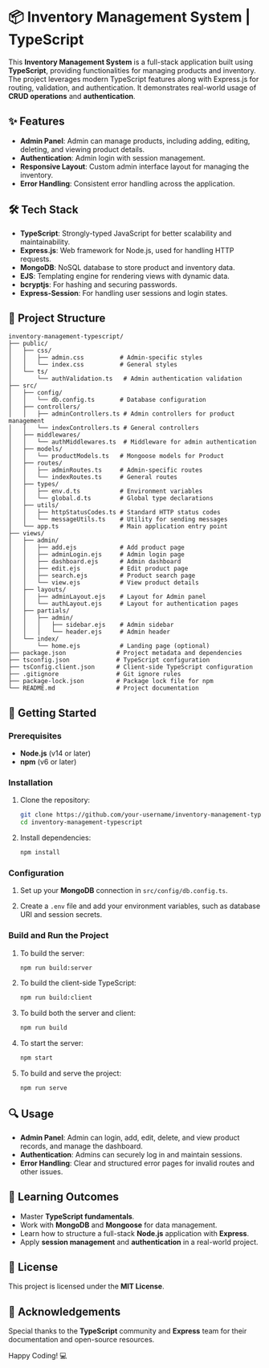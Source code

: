 # 📦 Inventory Management System | TypeScript

This **Inventory Management System** is a full-stack application built using **TypeScript**, providing functionalities for managing products and inventory. The project leverages modern TypeScript features along with Express.js for routing, validation, and authentication. It demonstrates real-world usage of **CRUD operations** and **authentication**.

## ✨ Features  
- **Admin Panel**: Admin can manage products, including adding, editing, deleting, and viewing product details.  
- **Authentication**: Admin login with session management.  
- **Responsive Layout**: Custom admin interface layout for managing the inventory.  
- **Error Handling**: Consistent error handling across the application.

## 🛠️ Tech Stack  
- **TypeScript**: Strongly-typed JavaScript for better scalability and maintainability.  
- **Express.js**: Web framework for Node.js, used for handling HTTP requests.  
- **MongoDB**: NoSQL database to store product and inventory data.  
- **EJS**: Templating engine for rendering views with dynamic data.  
- **bcryptjs**: For hashing and securing passwords.  
- **Express-Session**: For handling user sessions and login states.

## 📂 Project Structure

```plaintext
inventory-management-typescript/
├── public/
│   ├── css/
│   │   ├── admin.css          # Admin-specific styles
│   │   └── index.css          # General styles
│   └── ts/
│       └── authValidation.ts   # Admin authentication validation
├── src/
│   ├── config/
│   │   └── db.config.ts       # Database configuration
│   ├── controllers/
│   │   ├── adminControllers.ts # Admin controllers for product management
│   │   └── indexControllers.ts # General controllers
│   ├── middlewares/
│   │   └── authMiddlewares.ts  # Middleware for admin authentication
│   ├── models/
│   │   └── productModels.ts   # Mongoose models for Product
│   ├── routes/
│   │   ├── adminRoutes.ts     # Admin-specific routes
│   │   └── indexRoutes.ts     # General routes
│   ├── types/
│   │   ├── env.d.ts           # Environment variables
│   │   └── global.d.ts        # Global type declarations
│   ├── utils/
│   │   ├── httpStatusCodes.ts # Standard HTTP status codes
│   │   └── messageUtils.ts    # Utility for sending messages
│   └── app.ts                 # Main application entry point
├── views/
│   ├── admin/
│   │   ├── add.ejs            # Add product page
│   │   ├── adminLogin.ejs     # Admin login page
│   │   ├── dashboard.ejs      # Admin dashboard
│   │   ├── edit.ejs           # Edit product page
│   │   ├── search.ejs         # Product search page
│   │   └── view.ejs           # View product details
│   ├── layouts/
│   │   ├── adminLayout.ejs    # Layout for Admin panel
│   │   └── authLayout.ejs     # Layout for authentication pages
│   ├── partials/
│   │   ├── admin/
│   │   │   ├── sidebar.ejs    # Admin sidebar
│   │   │   └── header.ejs     # Admin header
│   └── index/
│       └── home.ejs           # Landing page (optional)
├── package.json              # Project metadata and dependencies
├── tsconfig.json             # TypeScript configuration
├── tsConfig.client.json      # Client-side TypeScript configuration
├── .gitignore                # Git ignore rules
├── package-lock.json         # Package lock file for npm
└── README.md                 # Project documentation
```

## 🚀 Getting Started

### Prerequisites
- **Node.js** (v14 or later)
- **npm** (v6 or later)

### Installation
1. Clone the repository:
   ```bash
   git clone https://github.com/your-username/inventory-management-typescript
   cd inventory-management-typescript
   ```

2. Install dependencies:
   ```bash
   npm install
   ```

### Configuration
1. Set up your **MongoDB** connection in `src/config/db.config.ts`.

2. Create a `.env` file and add your environment variables, such as database URI and session secrets.

### Build and Run the Project
1. To build the server:
   ```bash
   npm run build:server
   ```

2. To build the client-side TypeScript:
   ```bash
   npm run build:client
   ```

3. To build both the server and client:
   ```bash
   npm run build
   ```

4. To start the server:
   ```bash
   npm start
   ```

5. To build and serve the project:
   ```bash
   npm run serve
   ```

## 🔍 Usage

- **Admin Panel**: Admin can login, add, edit, delete, and view product records, and manage the dashboard.
- **Authentication**: Admins can securely log in and maintain sessions.
- **Error Handling**: Clear and structured error pages for invalid routes and other issues.

## 🧩 Learning Outcomes
- Master **TypeScript fundamentals**.
- Work with **MongoDB** and **Mongoose** for data management.
- Learn how to structure a full-stack **Node.js** application with **Express**.
- Apply **session management** and **authentication** in a real-world project.

## 📜 License
This project is licensed under the **MIT License**.

## 🌟 Acknowledgements
Special thanks to the **TypeScript** community and **Express** team for their documentation and open-source resources.

Happy Coding! 💻